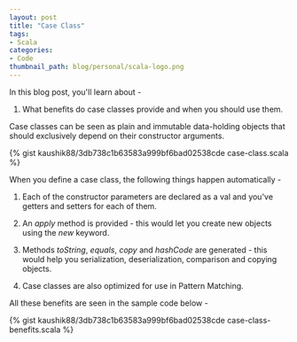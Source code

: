 ```yaml
---
layout: post
title: "Case Class"
tags:
- Scala
categories:
- Code
thumbnail_path: blog/personal/scala-logo.png
---
```


In this blog post, you'll learn about - 

1. What benefits do case classes provide and when you should use them.

Case classes can be seen as plain and immutable data-holding objects that should exclusively depend on their constructor arguments.

{% gist kaushik88/3db738c1b63583a999bf6bad02538cde case-class.scala %}

When you define a case class, the following things happen automatically - 

1. Each of the constructor parameters are declared as a val and you've getters and setters for each of them.

2. An *apply* method is provided - this would let you create new objects using the *new* keyword.

3. Methods *toString*, *equals*, *copy* and *hashCode* are generated - this would help you serialization, deserialization, comparison and copying objects.

4. Case classes are also optimized for use in Pattern Matching.

All these benefits are seen in the sample code below - 

{% gist kaushik88/3db738c1b63583a999bf6bad02538cde case-class-benefits.scala %}